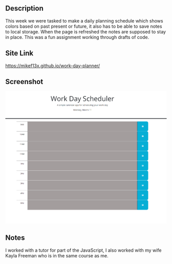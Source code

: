 ## Description
This week we were tasked to make a daily planning schedule which shows colors based on past present or future, it also has to be able to save notes to local storage. When the page is refreshed the notes are supposed to stay in place. This was a fun assignment working through drafts of code. 

## Site Link
https://mikef13x.github.io/work-day-planner/



## Screenshot 
![alt text](./assets/images/screenshot.png "Daily Planner Wesbite Screenshot!")

## Notes
I worked with a tutor for part of the JavaScript, I also worked with my wife Kayla Freeman who is in the same course as me. 